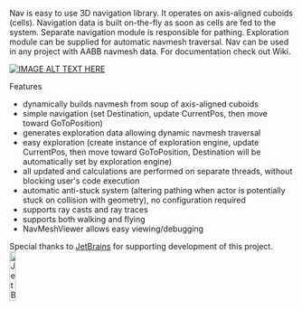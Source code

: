 Nav is easy to use 3D navigation library. It operates on axis-aligned cuboids (cells). Navigation data is built on-the-fly as soon as cells are fed to the system. Separate navigation module is responsible for pathing. Exploration module can be supplied for automatic navmesh traversal. Nav can be used in any project with AABB navmesh data.
For documentation check out Wiki.

[![IMAGE ALT TEXT HERE](https://img.youtube.com/vi/zTLo_vWpHo0/0.jpg)](https://www.youtube.com/watch?v=zTLo_vWpHo0)

Features
* dynamically builds navmesh from soup of axis-aligned cuboids
* simple navigation (set Destination, update CurrentPos, then move toward GoToPosition)
* generates exploration data allowing dynamic navmesh traversal
* easy exploration (create instance of exploration engine, update CurrentPos, then move toward GoToPosition, Destination will be automatically set by exploration engine)
* all updated and calculations are performed on separate threads, without blocking user's code execution
* automatic anti-stuck system (altering pathing when actor is potentially stuck on collision with geometry), no configuration required
* supports ray casts and ray traces
* supports both walking and flying
* NavMeshViewer allows easy viewing/debugging

Special thanks to [JetBrains](https://jb.gg/OpenSourceSupport) for supporting development of this project.<br>
<img src="https://resources.jetbrains.com/storage/products/company/brand/logos/jb_beam.png" alt="JetBrains Logo (Main) logo." width=15% height=15%>

